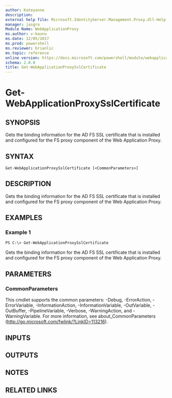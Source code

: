 ```yaml
---
author: Kateyanne
description: 
external help file: Microsoft.IdentityServer.Management.Proxy.dll-Help.xml
manager: jasgro
Module Name: WebApplicationProxy
ms.author: v-kaunu
ms.date: 12/05/2017
ms.prod: powershell
ms.reviewer: brianlic
ms.topic: reference
online version: https://docs.microsoft.com/powershell/module/webapplicationproxy/get-webapplicationproxysslcertificate?view=windowsserver2012r2-ps&wt.mc_id=ps-gethelp
schema: 2.0.0
title: Get-WebApplicationProxySslCertificate
---
```


# Get-WebApplicationProxySslCertificate

## SYNOPSIS
Gets the binding information for the AD FS SSL certificate that is installed and configured for the FS proxy component of the Web Application Proxy.

## SYNTAX

```
Get-WebApplicationProxySslCertificate [<CommonParameters>]
```

## DESCRIPTION
Gets the binding information for the AD FS SSL certificate that is installed and configured for the FS proxy component of the Web Application Proxy.

## EXAMPLES

### Example 1
```
PS C:\> Get-WebApplicationProxySslCertificate
```

Gets the binding information for the AD FS SSL certificate that is installed and configured for the FS proxy component of the Web Application Proxy.

## PARAMETERS

### CommonParameters
This cmdlet supports the common parameters: -Debug, -ErrorAction, -ErrorVariable, -InformationAction, -InformationVariable, -OutVariable, -OutBuffer, -PipelineVariable, -Verbose, -WarningAction, and -WarningVariable. For more information, see about_CommonParameters (http://go.microsoft.com/fwlink/?LinkID=113216).

## INPUTS

## OUTPUTS

## NOTES

## RELATED LINKS

